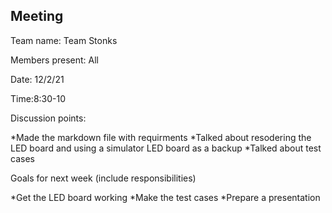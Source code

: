 ## Meeting
Team name: Team Stonks

Members present: All

Date: 12/2/21

Time:8:30-10

Discussion points: 

*Made the markdown file with requirments
*Talked about resodering the LED board and using a simulator LED board as a backup
*Talked about test cases

Goals for next week (include responsibilities)

*Get the LED board working
*Make the test cases
*Prepare a presentation
